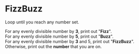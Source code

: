 # FizzBuzz

Loop until you reach any number set.

For any evenly divisible number by **3**, print out "**Fizz**".\
For any evenly divisible number by **5**, print out "**Buzz**".\
For any evenly divisible number by **3** and 5, print out "**FizzBuzz**".\
Otherwise, print out the **number** that you are on.
